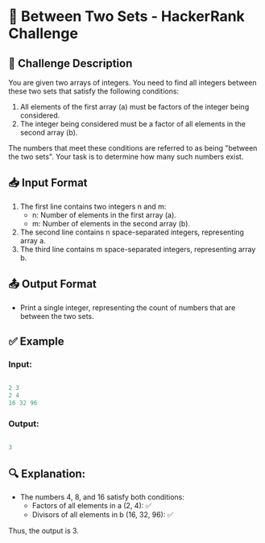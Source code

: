 # 🔢 Between Two Sets - HackerRank Challenge

## 📝 Challenge Description

You are given two arrays of integers. You need to find all integers between these two sets that satisfy the following conditions:

1. All elements of the first array (a) must be factors of the integer being considered.
2. The integer being considered must be a factor of all elements in the second array (b).

The numbers that meet these conditions are referred to as being "between the two sets". Your task is to determine how many such numbers exist.

## 📥 Input Format

1. The first line contains two integers n and m:
   - n: Number of elements in the first array (a).
   - m: Number of elements in the second array (b).
2. The second line contains n space-separated integers, representing array a.
3. The third line contains m space-separated integers, representing array b.

## 📤 Output Format

- Print a single integer, representing the count of numbers that are between the two sets.

## ✅ Example

### Input:
```java

2 3
2 4
16 32 96

```
### Output:
```java

3

```
## 🔍 Explanation:

- The numbers 4, 8, and 16 satisfy both conditions:
  - Factors of all elements in a (2, 4): ✅
  - Divisors of all elements in b (16, 32, 96): ✅
 
Thus, the output is 3.

